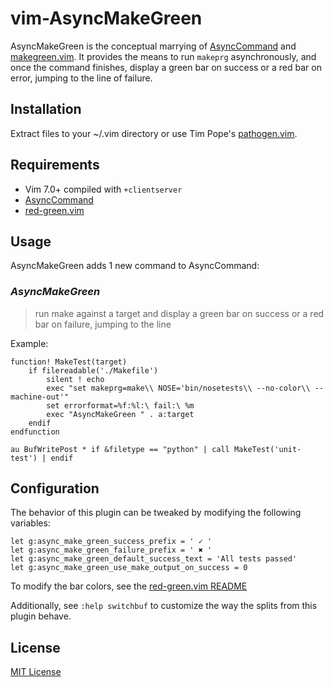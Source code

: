 vim-AsyncMakeGreen
=========================

AsyncMakeGreen is the conceptual marrying of [AsyncCommand](https://github.com/pydave/AsyncCommand) and [makegreen.vim](https://github.com/reinh/vim-makegreen). It provides the means to run `makeprg` asynchronously, and once the command finishes, display a green bar on success or a red bar on error, jumping to the line of failure.

Installation
------------

Extract files to your ~/.vim directory or use Tim Pope's [pathogen.vim](https://github.com/tpope/vim-pathogen).

Requirements
------------

- Vim 7.0+ compiled with `+clientserver`
- [AsyncCommand](https://github.com/pydave/AsyncCommand)
- [red-green.vim](https://github.com/jimf/vim-red-green/)

Usage
-----

AsyncMakeGreen adds 1 new command to AsyncCommand:

### *AsyncMakeGreen* ###
> run make against a target and display a green bar on success or a red bar on failure, jumping to the line

Example:

    function! MakeTest(target)
        if filereadable('./Makefile')
            silent ! echo
            exec "set makeprg=make\\ NOSE='bin/nosetests\\ --no-color\\ --machine-out'"
            set errorformat=%f:%l:\ fail:\ %m
            exec "AsyncMakeGreen " . a:target
        endif
    endfunction

    au BufWritePost * if &filetype == "python" | call MakeTest('unit-test') | endif

Configuration
-------------

The behavior of this plugin can be tweaked by modifying the following variables:

    let g:async_make_green_success_prefix = ' ✓ '
    let g:async_make_green_failure_prefix = ' ✖ '
    let g:async_make_green_default_success_text = 'All tests passed'
    let g:async_make_green_use_make_output_on_success = 0

To modify the bar colors, see the [red-green.vim README](https://github.com/jimf/vim-red-green/blob/master/README.mkd)

Additionally, see `:help switchbuf` to customize the way the splits from this plugin behave.

License
-------

[MIT License](http://www.opensource.org/licenses/mit-license.html)
